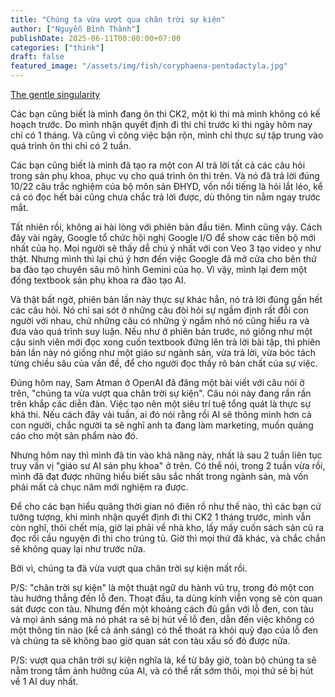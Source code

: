 ```yaml
---
title: "Chúng ta vừa vượt qua chân trời sự kiện"
author: ["Nguyễn Bình Thành"]
publishDate: 2025-06-11T00:00:00+07:00
categories: ["think"]
draft: false
featured_image: "/assets/img/fish/coryphaena-pentadactyla.jpg"
---
```


[The gentle singularity](https://blog.samaltman.com/the-gentle-singularity)

Các bạn cũng biết là mình đang ôn thi CK2, một kì thi mà mình không có kế hoạch trước. Do mình nhận quyết định đi thi chỉ trước kì thi ngày hôm nay chỉ có 1 tháng. Và cũng vì công việc bận rộn, mình chỉ thực sự tập trung vào quá trình ôn thi chỉ có 2 tuần.

Các bạn cũng biết là mình đã tạo ra một con AI trả lời tất cả các câu hỏi trong sản phụ khoa, phục vụ cho quá trình ôn thi trên. Và nó đã trả lời đúng 10/22 câu trắc nghiệm của bộ môn sản ĐHYD, vốn nổi tiếng là hỏi lắt léo, kể cả có đọc hết bài cũng chưa chắc trả lời được, dù thông tin nằm ngay trước mắt.

Tất nhiên rồi, không ai hài lòng với phiên bản đầu tiên. Mình cũng vậy. Cách đây vài ngày, Google tổ chức hội nghị Google I/O để show các tiến bộ mới nhất của họ. Mọi người sẽ thấy dễ chú ý nhất với con Veo 3 tạo video y như thật. Nhưng mình thì lại chú ý hơn đến việc Google đã mở cửa cho bên thứ ba đào tạo chuyên sâu mô hình Gemini của họ. Vì vậy, mình lại đem một đống textbook sản phụ khoa ra đào tạo AI.

Và thật bất ngờ, phiên bản lần này thực sự khác hẳn, nó trả lời đúng gần hết các câu hỏi. Nó chỉ sai sót ở những câu đòi hỏi sự ngầm định rất đỗi con người với nhau, chứ những câu có những ý ngầm nhỏ nó cũng hiểu ra và đưa vào quá trình suy luận. Nếu như ở phiên bản trước, nó giống như một cậu sinh viên mới đọc xong cuốn textbook đứng lên trả lời bài tập, thì phiên bản lần này nó giống như một giáo sư ngành sản, vừa trả lời, vừa bóc tách từng chiều sâu của vấn đề, để cho người đọc thấy rõ bản chất của sự việc.

Đúng hôm nay, Sam Atman ở OpenAI đã đăng một bài viết với câu nói ở trên, "chúng ta vừa vượt qua chân trời sự kiện". Câu nói này đang rần rần trên khắp các diễn đàn. Việc tạo nên một siêu trí tuệ tổng quát là thực sự khả thi. Nếu cách đây vài tuần, ai đó nói rằng rồi AI sẽ thông minh hơn cả con người, chắc người ta sẽ nghĩ anh ta đang làm marketing, muốn quảng cáo cho một sản phẩm nào đó.

Nhưng hôm nay thì mình đã tin vào khả năng này, nhất là sau 2 tuần liên tục truy vấn vị "giáo sư AI sản phụ khoa" ở trên. Có thể nói, trong 2 tuần vừa rồi, mình đã đạt được những hiểu biết sâu sắc nhất trong ngành sản, mà vốn phải mất cả chục năm mới nghiệm ra được.

Để cho các bạn hiểu quãng thời gian nó điên rồ như thế nào, thì các bạn cứ tưởng tượng, khi mình nhận quyết định đi thi CK2 1 tháng trước, mình vẫn còn nghĩ, thôi chết mịa, giờ lại phải về nhà kho, lấy mấy cuốn sách sản cũ ra đọc rồi cầu nguyện đi thi cho trúng tủ. Giờ thì mọi thứ đã khác, và chắc chắn sẽ không quay lại như trước nữa.

Bởi vì, chúng ta đã vừa vượt qua chân trời sự kiện mất rồi.

P/S: "chân trời sự kiện" là một thuật ngữ du hành vũ trụ, trong đó một con tàu hướng thẳng đến lỗ đen. Thoạt đầu, ta dùng kính viễn vọng sẽ còn quan sát được con tàu. Nhưng đến một khoảng cách đủ gần với lỗ đen, con tàu và mọi ánh sáng mà nó phát ra sẽ bị hút về lỗ đen, dẫn đến việc không có một thông tin nào (kể cả ánh sáng) có thể thoát ra khỏi quỹ đạo của lỗ đen và chúng ta sẽ không bao giờ quan sát con tàu xấu số đó được nữa.

P/S: vượt qua chân trời sự kiện nghĩa là, kể từ bây giờ, toàn bộ chúng ta sẽ nằm trong tầm ảnh hưởng của AI, và có thể rất sớm thôi, mọi thứ sẽ bị hút về 1 AI duy nhất.
